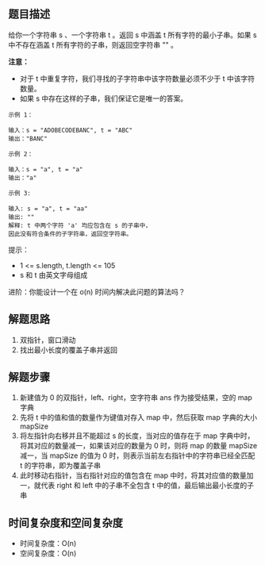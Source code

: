 ## 题目描述

给你一个字符串 s 、一个字符串 t 。返回 s 中涵盖 t 所有字符的最小子串。如果 s 中不存在涵盖 t 所有字符的子串，则返回空字符串 "" 。

**注意：**

+ 对于 t 中重复字符，我们寻找的子字符串中该字符数量必须不少于 t 中该字符数量。
+ 如果 s 中存在这样的子串，我们保证它是唯一的答案。
 
```
示例 1：

输入：s = "ADOBECODEBANC", t = "ABC"
输出："BANC"
```
```
示例 2：

输入：s = "a", t = "a"
输出："a"
```
```
示例 3:

输入: s = "a", t = "aa"
输出: ""
解释: t 中两个字符 'a' 均应包含在 s 的子串中，
因此没有符合条件的子字符串，返回空字符串。
```

提示：

+ 1 <= s.length, t.length <= 105
+ s 和 t 由英文字母组成

进阶：你能设计一个在 o(n) 时间内解决此问题的算法吗？

## 解题思路

1. 双指针，窗口滑动
2. 找出最小长度的覆盖子串并返回 

## 解题步骤

1. 新建值为 0 的双指针，left、right，空字符串 ans 作为接受结果，空的 map 字典
2. 先将 t 中的值和值的数量作为键值对存入 map 中，然后获取 map 字典的大小 mapSize
3. 将左指针向右移并且不能超过 s 的长度，当对应的值存在于 map 字典中时，将其对应的数量减一，如果该对应的数量为 0 时，则将 map 的数量 mapSize 减一，当 mapSize 的值为 0 时，则表示当前左右指针中的字符串已经全匹配 t 的字符串，即为覆盖子串
4. 此时移动右指针，当右指针对应的值包含在 map 中时，将其对应值的数量加一，就代表 right 和 left 中的子串不全包含 t 中的值，最后输出最小长度的子串

## 时间复杂度和空间复杂度

+ 时间复杂度：O(n)
+ 空间复杂度：O(n)